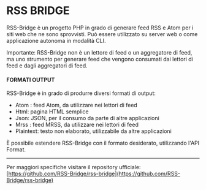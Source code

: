 # RSS BRIDGE

RSS-Bridge è un progetto PHP in grado di generare feed RSS e Atom per i siti web che ne sono sprovvisti. Può essere utilizzato su server web o come applicazione autonoma in modalità CLI.

Importante: RSS-Bridge non è un lettore di feed o un aggregatore di feed, ma uno strumento per generare feed che vengono consumati dai lettori di feed e dagli aggregatori di feed.


#### FORMATI OUTPUT

RSS-Bridge è in grado di produrre diversi formati di output:

- Atom : feed Atom, da utilizzare nei lettori di feed
- Html: pagina HTML semplice
- Json: JSON, per il consumo da parte di altre applicazioni
- Mrss : feed MRSS, da utilizzare nei lettori di feed
- Plaintext: testo non elaborato, utilizzabile da altre applicazioni

È possibile estendere RSS-Bridge con il formato desiderato, utilizzando l'API Format.

---
Per maggiori specifiche visitare il repository ufficiale:
[https://github.com/RSS-Bridge/rss-bridge](https://github.com/RSS-Bridge/rss-bridge)